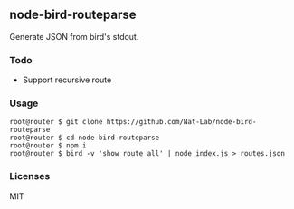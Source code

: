 node-bird-routeparse
---

Generate JSON from bird's stdout. 

### Todo

- Support recursive route

### Usage

```
root@router $ git clone https://github.com/Nat-Lab/node-bird-routeparse
root@router $ cd node-bird-routeparse
root@router $ npm i
root@router $ bird -v 'show route all' | node index.js > routes.json
```

### Licenses

MIT
